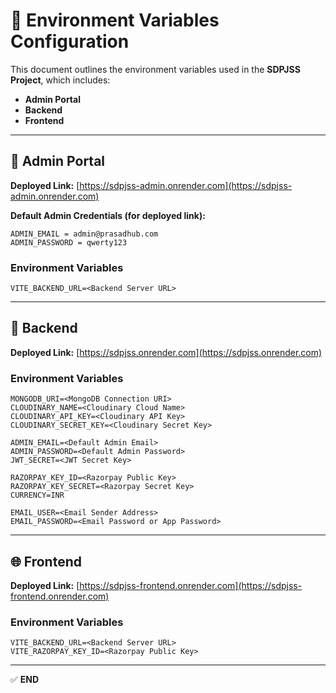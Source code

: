 # 🔐 Environment Variables Configuration

This document outlines the environment variables used in the **SDPJSS Project**, which includes:

- **Admin Portal**
- **Backend**
- **Frontend**

---

## 📌 Admin Portal

**Deployed Link:** [https://sdpjss-admin.onrender.com](https://sdpjss-admin.onrender.com)

**Default Admin Credentials (for deployed link):**
```env
ADMIN_EMAIL = admin@prasadhub.com
ADMIN_PASSWORD = qwerty123
```

### Environment Variables

```env
VITE_BACKEND_URL=<Backend Server URL>
```

---

## 🧠 Backend

**Deployed Link:** [https://sdpjss.onrender.com](https://sdpjss.onrender.com)

### Environment Variables

```env
MONGODB_URI=<MongoDB Connection URI>
CLOUDINARY_NAME=<Cloudinary Cloud Name>
CLOUDINARY_API_KEY=<Cloudinary API Key>
CLOUDINARY_SECRET_KEY=<Cloudinary Secret Key>

ADMIN_EMAIL=<Default Admin Email>
ADMIN_PASSWORD=<Default Admin Password>
JWT_SECRET=<JWT Secret Key>

RAZORPAY_KEY_ID=<Razorpay Public Key>
RAZORPAY_KEY_SECRET=<Razorpay Secret Key>
CURRENCY=INR

EMAIL_USER=<Email Sender Address>
EMAIL_PASSWORD=<Email Password or App Password>
```

---

## 🌐 Frontend

**Deployed Link:** [https://sdpjss-frontend.onrender.com](https://sdpjss-frontend.onrender.com)

### Environment Variables

```env
VITE_BACKEND_URL=<Backend Server URL>
VITE_RAZORPAY_KEY_ID=<Razorpay Public Key>
```

---

✅ **END**

